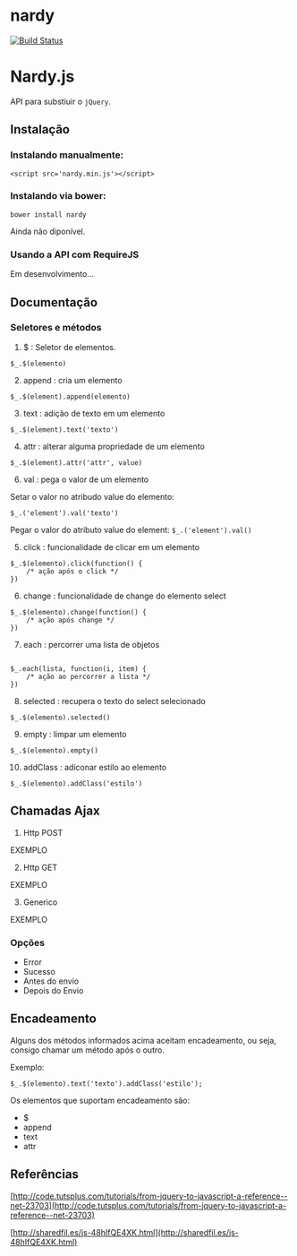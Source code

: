 nardy
=====

[![Build Status](https://travis-ci.org/anardy/nardy.svg?branch=master)](https://travis-ci.org/anardy/nardy)

# Nardy.js

API para substiuir o `jQuery`.

## Instalação

### Instalando manualmente:

```
<script src='nardy.min.js'></script>
```
### Instalando via bower:

```
bower install nardy
```

Ainda não diponível.

### Usando a API com RequireJS

Em desenvolvimento...

## Documentação

### Seletores e métodos

1. $ : Seletor de elementos.

```
$_.$(elemento)
```

2. append : cria um elemento

```
$_.$(element).append(elemento)
```

3. text : adição de texto em um elemento

```
$_.$(element).text('texto')
```

4. attr : alterar alguma propriedade de um elemento

```
$_.$(element).attr('attr', value)
```

6. val : pega o valor de um elemento

Setar o valor no atribudo value do elemento: 

```
$_.('element').val('texto')
```

Pegar o valor do atributo value do element: `$_.('element').val()`

5. click : funcionalidade de clicar em um elemento

```
$_.$(elemento).click(function() {
	/* ação após o click */
})
```

6. change : funcionalidade de change do elemento select

```
$_.$(elemento).change(function() {
	/* ação após change */
})
```

7. each : percorrer uma lista de objetos

```

$_.each(lista, function(i, item) {
	/* ação ao percorrer a lista */
})
```

8. selected : recupera o texto do select selecionado

```
$_.$(elemento).selected()
```

9. empty : limpar um elemento

```
$_.$(elemento).empty()
```

10. addClass : adiconar estilo ao elemento

```
$_.$(elemento).addClass('estilo')
```

## Chamadas Ajax

1. Http POST

EXEMPLO

2. Http GET

EXEMPLO

3. Generico

EXEMPLO

### Opções

* Error
* Sucesso
* Antes do envio
* Depois do Envio

## Encadeamento

Alguns dos métodos informados acima aceitam encadeamento, ou seja, consigo chamar um método após o outro.

Exemplo:

```
$_.$(elemento).text('texto').addClass('estilo');
```

Os elementos que suportam encadeamento são:

* $
* append
* text
* attr

## Referências

[http://code.tutsplus.com/tutorials/from-jquery-to-javascript-a-reference--net-23703](http://code.tutsplus.com/tutorials/from-jquery-to-javascript-a-reference--net-23703)

[http://sharedfil.es/js-48hIfQE4XK.html](http://sharedfil.es/js-48hIfQE4XK.html)